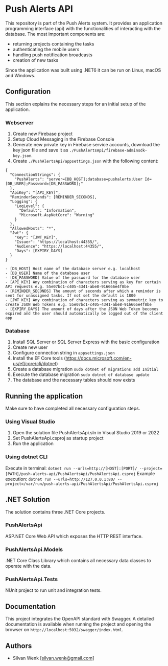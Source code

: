 # Push Alerts API
This repository is part of the Push Alerts system. It provides an application programming interface (api) 
with the functionalities of interacting with the database. The most important components are:

- returning projects containing the tasks
- authenticating the mobile users
- handling push notification broadcasts
- creation of new tasks

Since the application was built using .NET6 it can be run on Linux, macOS and Windows.

## Configuration
This section explains the necessary steps for an initial setup of the application.

### Webserver
1. Create new Firebase project
2. Setup Cloud Messaging in the Firebase Console
3. Generate new private key in Firebase service accounts, download the key json file and save it as `./PushAlertsApi/firebase-adminsdk-key.json`.
4. Create `./PushAlertsApi/appsettings.json` with the following content:
```
{
  "ConnectionStrings": {
    "PushAlerts": "server=[DB_HOST];database=pushalerts;User Id=[DB_USER];Password=[DB_PASSWORD];"
  },
  "ApiKey": "[API_KEY]",
  "ReminderSeconds": [REMINDER_SECONDS],
  "Logging": {
    "LogLevel": {
      "Default": "Information",
      "Microsoft.AspNetCore": "Warning"
    }
  },
  "AllowedHosts": "*",
  "Jwt": {
    "Key": "[JWT_KEY]",
    "Issuer": "https://localhost:44355/",
    "Audience": "https://localhost:44355/",
    "Days": [EXPIRY_DAYS]
  }
}
```
    - [DB_HOST] Host name of the database server e.g. localhost
    - [DB_USER] Name of the database user
    - [DB_PASSWORD] Value of the password for the database user
    - [API_KEY] Any combination of characters serving as key for certain API requests e.g. 55e07bc1-c405-4341-abe8-916666e4f8be
    - [REMINDER_SECONDS] The amount of seconds after which a reminder is sent for unassigned tasks. If not set the default is 1800
    - [JWT_KEY] Any combination of characters serving as symmetric key to create JSON Web Tokens e.g. 55e07bc1-c405-4341-abe8-916666e4f8be
    - [EXPIRY_DAYS] The amount of days after the JSON Web Token becomes expired and the user should automatically be logged out of the client app

### Database
1. Install SQL Server or SQL Server Express with the basic configuration
2. Create new user
3. Configure connection string in `appsettings.json`
4. Install the EF Core tools (https://docs.microsoft.com/en-us/ef/core/cli/dotnet)
5. Create a database migration `sudo dotnet ef migrations add Initial`
6. Execute the database migration `sudo dotnet ef database update`
7. The database and the necessary tables should now exists 

## Running the application
Make sure to have completed all necessary configuration steps.

### Using Visual Studio
1. Open the solution file PushAlertsApi.sln in Visual Studio 2019 or 2022
2. Set PushAlertsApi.csproj as startup project
3. Run the application

### Using dotnet CLI
Execute in terminal: `dotnet run --urls=http://[HOST]:[PORT]/ --project= [PATH]/push-alerts-api/PushAlertsApi/PushAlertsApi.csproj`
Example execution: `dotnet run --urls=http://127.0.0.1:80/ --project=/var/run/push-alerts-api/PushAlertsApi/PushAlertsApi.csproj`

## .NET Solution
The solution contains three .NET Core projects.

### PushAlertsApi
ASP.NET Core Web API which exposes the HTTP REST interface.

### PushAlertsApi.Models
.NET Core Class Library which contains all necessary data classes to operate with the data.

### PushAlertsApi.Tests
NUnit project to run unit and integration tests.

## Documentation
This project integrates the OpenAPI standard with Swagger. A detailed documentation is available when running the project and opening the browser on `http://localhost:5032/swagger/index.html`.

## Authors
- Silvan Wenk [silvan.wenk@gmail.com]
